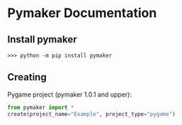 # Pymaker Documentation
## Install pymaker
```
>>> python -m pip install pymaker
```

## Creating
Pygame project (pymaker 1.0.1 and upper):
```python
from pymaker import *
create(project_name="Example", project_type="pygame")
```
